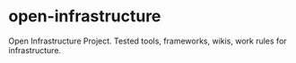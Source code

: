 # open-infrastructure
Open Infrastructure Project. Tested tools, frameworks, wikis, work rules for infrastructure.
